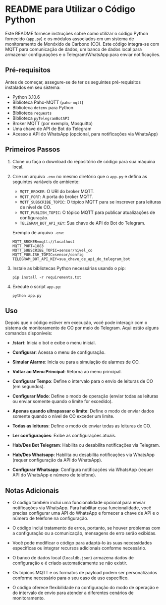 # README para Utilizar o Código Python

Este README fornece instruções sobre como utilizar o código Python fornecido (`app.py`) e os módulos associados em um sistema de monitoramento de Monóxido de Carbono (CO). Este código integra-se com MQTT para comunicação de dados, um banco de dados local para armazenar configurações e o Telegram/WhatsApp para enviar notificações.

## Pré-requisitos

Antes de começar, assegure-se de ter os seguintes pré-requisitos instalados em seu sistema:

- Python 3.10.6
- Biblioteca Paho-MQTT (`paho-mqtt`)
- Biblioteca `dotenv` para Python
- Biblioteca `requests`
- Biblioteca `pyTelegramBotAPI`
- Broker MQTT (por exemplo, Mosquitto)
- Uma chave de API de Bot do Telegram
- Acesso à API do WhatsApp (opcional, para notificações via WhatsApp)

## Primeiros Passos

1. Clone ou faça o download do repositório de código para sua máquina local.

2. Crie um arquivo `.env` no mesmo diretório que o `app.py` e defina as seguintes variáveis de ambiente:

   - `MQTT_BROKER`: O URI do broker MQTT.
   - `MQTT_PORT`: A porta do broker MQTT.
   - `MQTT_SUBSCRIBE_TOPIC`: O tópico MQTT para se inscrever para leituras de nível de CO.
   - `MQTT_PUBLISH_TOPIC`: O tópico MQTT para publicar atualizações de configuração.
   - `TELEGRAM_BOT_API_KEY`: Sua chave de API do Bot do Telegram.

   Exemplo de arquivo `.env`:

   ```
   MQTT_BROKER=mqtt://localhost
   MQTT_PORT=1883
   MQTT_SUBSCRIBE_TOPIC=sensor/nivel_co
   MQTT_PUBLISH_TOPIC=sensor/config
   TELEGRAM_BOT_API_KEY=sua_chave_de_api_do_telegram_bot
   ```

3. Instale as bibliotecas Python necessárias usando o pip:
   ```shell
   pip install -r requirements.txt
   ```

4. Execute o script `app.py`:

   ```
   python app.py
   ```

## Uso

Depois que o código estiver em execução, você pode interagir com o sistema de monitoramento de CO por meio do Telegram. Aqui estão alguns comandos disponíveis:

- **/start**: Inicia o bot e exibe o menu inicial.

- **Configurar**: Acessa o menu de configuração.

- **Simular Alarme**: Inicia ou para a simulação de alarmes de CO.

- **Voltar ao Menu Principal**: Retorna ao menu principal.

- **Configurar Tempo**: Define o intervalo para o envio de leituras de CO (em segundos).

- **Configurar Modo**: Define o modo de operação (enviar todas as leituras ou enviar somente quando o limite for excedido).

- **Apenas quando ultrapassar o limite**: Define o modo de enviar dados somente quando o nível de CO exceder um limite.

- **Todas as leituras**: Define o modo de enviar todas as leituras de CO.

- **Ler configurações**: Exibe as configurações atuais.

- **Hab/Des Bot Telegram**: Habilita ou desabilita notificações via Telegram.

- **Hab/Des Whatsapp**: Habilita ou desabilita notificações via WhatsApp (requer configuração da API do WhatsApp).

- **Configurar Whatsapp**: Configura notificações via WhatsApp (requer API do WhatsApp e número de telefone).

## Notas Adicionais

- O código também inclui uma funcionalidade opcional para enviar notificações via WhatsApp. Para habilitar essa funcionalidade, você precisa configurar uma API do WhatsApp e fornecer a chave de API e o número de telefone na configuração.

- O código inclui tratamento de erros, portanto, se houver problemas com a configuração ou a comunicação, mensagens de erro serão exibidas.

- Você pode modificar o código para adaptá-lo às suas necessidades específicas ou integrar recursos adicionais conforme necessário.

- O banco de dados local (`localdb.json`) armazena dados de configuração e é criado automaticamente se não existir.

- Os tópicos MQTT e os formatos de payload podem ser personalizados conforme necessário para o seu caso de uso específico.

- O código oferece flexibilidade na configuração do modo de operação e do intervalo de envio para atender a diferentes cenários de monitoramento.